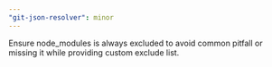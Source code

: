 ```yaml
---
"git-json-resolver": minor
---
```


Ensure node_modules is always excluded to avoid common pitfall or missing it while providing custom exclude list.
